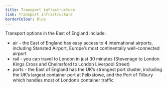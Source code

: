 ```yaml
---
title: Transport infrastructure
link: Transport infrastructure
borderColour: blue
---
```

Transport options in the East of England include: 


- air - the East of England has easy access to 4 international airports, including Stansted Airport, Europe’s most continentally well-connected airport
- rail - you can travel to London in just 30 minutes (Stevenage to London Kings Cross and Chelmsford to London Liverpool Street)
- ports - the East of England has the UK’s strongest port cluster, including the UK’s largest container port at Felixstowe, and the Port of Tilbury which handles most of London’s container traffic
